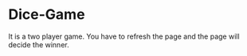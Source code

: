 # Dice-Game
It is a two player game. You have to refresh the page and the page will decide the winner.
